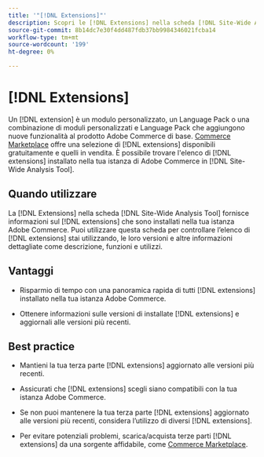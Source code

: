 ```yaml
---
title: '"[!DNL Extensions]"'
description: Scopri le [!DNL Extensions] nella scheda [!DNL Site-Wide Analysis Tool], quando utilizzarlo, i relativi vantaggi e le best practice.
source-git-commit: 8b14dc7e30f4dd487fdb37bb9984346021fcba14
workflow-type: tm+mt
source-wordcount: '199'
ht-degree: 0%

---
```


# [!DNL Extensions]

Un [!DNL extension] è un modulo personalizzato, un Language Pack o una combinazione di moduli personalizzati e Language Pack che aggiungono nuove funzionalità al prodotto Adobe Commerce di base. [Commerce Marketplace](https://marketplace.magento.com/extensions.html) offre una selezione di [!DNL extensions] disponibili gratuitamente e quelli in vendita. È possibile trovare l&#39;elenco di [!DNL extensions] installato nella tua istanza di Adobe Commerce in [!DNL Site-Wide Analysis Tool].

## Quando utilizzare

La [!DNL Extensions] nella scheda [!DNL Site-Wide Analysis Tool] fornisce informazioni sul [!DNL extensions] che sono installati nella tua istanza Adobe Commerce. Puoi utilizzare questa scheda per controllare l’elenco di [!DNL extensions] stai utilizzando, le loro versioni e altre informazioni dettagliate come descrizione, funzioni e utilizzi.

## Vantaggi

* Risparmio di tempo con una panoramica rapida di tutti [!DNL extensions] installato nella tua istanza Adobe Commerce.

* Ottenere informazioni sulle versioni di installate [!DNL extensions] e aggiornali alle versioni più recenti.

## Best practice

* Mantieni la tua terza parte [!DNL extensions] aggiornato alle versioni più recenti.

* Assicurati che [!DNL extensions] scegli siano compatibili con la tua istanza Adobe Commerce.

* Se non puoi mantenere la tua terza parte [!DNL extensions] aggiornato alle versioni più recenti, considera l’utilizzo di diversi [!DNL extensions].

* Per evitare potenziali problemi, scarica/acquista terze parti [!DNL extensions] da una sorgente affidabile, come [Commerce Marketplace](https://marketplace.magento.com/extensions.html).


